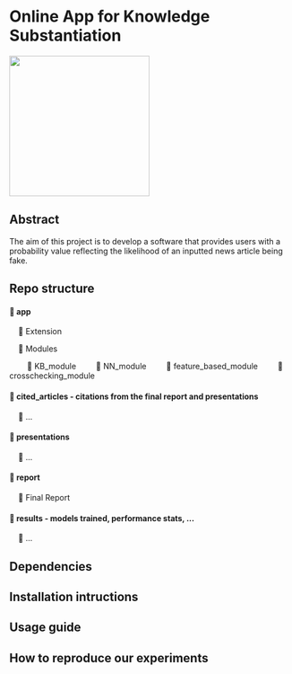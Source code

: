 
# Online App for Knowledge Substantiation
<p float="center">
  <img src="https://github.com/e-lubrini/fake-news-detector/blob/main/img/logos/logo_g.png" width="250" />
</p>

## Abstract
The aim of this project is to develop a software that provides users with a probability value reflecting the likelihood of an inputted news article being fake.

## Repo structure
#### 📁 app
&nbsp;&nbsp;&nbsp;&nbsp;📁 Extension

&nbsp;&nbsp;&nbsp;&nbsp;📁 Modules

&nbsp;&nbsp;&nbsp;&nbsp;&nbsp;&nbsp;&nbsp;&nbsp;📁 KB_module
&nbsp;&nbsp;&nbsp;&nbsp;&nbsp;&nbsp;&nbsp;&nbsp;📁 NN_module
&nbsp;&nbsp;&nbsp;&nbsp;&nbsp;&nbsp;&nbsp;&nbsp;📁 feature_based_module
&nbsp;&nbsp;&nbsp;&nbsp;&nbsp;&nbsp;&nbsp;&nbsp;📁 crosschecking_module

#### 📁 cited_articles - citations from the final report and presentations
&nbsp;&nbsp;&nbsp;&nbsp;📄 ...
#### 📁 presentations
&nbsp;&nbsp;&nbsp;&nbsp;📄 ...
#### 📁 report
&nbsp;&nbsp;&nbsp;&nbsp;📄 Final Report
#### 📁 results - models trained, performance stats, ...
&nbsp;&nbsp;&nbsp;&nbsp;📄 ...

## Dependencies

## Installation intructions 

## Usage guide

## How to reproduce our experiments
